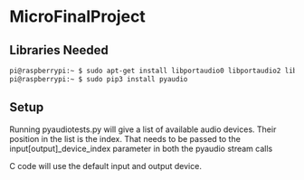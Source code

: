 # MicroFinalProject

## Libraries Needed

```bash
pi@raspberrypi:~ $ sudo apt-get install libportaudio0 libportaudio2 libportaudiocpp0 portaudio19-dev
pi@raspberrypi:~ $ sudo pip3 install pyaudio
```

## Setup

Running pyaudiotests.py will give a list of available audio devices. Their position in the list is the index. That needs to be passed to the input[output]_device_index parameter in both the pyaudio stream calls

C code will use the default input and output device.
